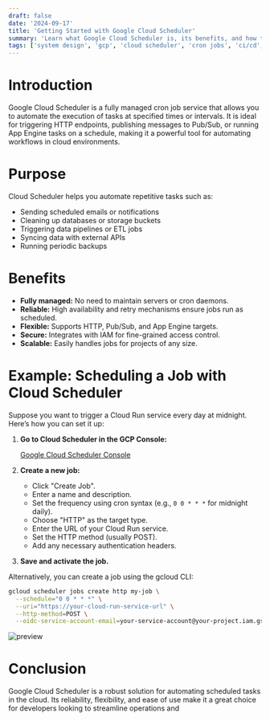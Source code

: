```yaml
---
draft: false
date: '2024-09-17'
title: 'Getting Started with Google Cloud Scheduler'
summary: 'Learn what Google Cloud Scheduler is, its benefits, and how to set up a scheduled job in Google Cloud.'
tags: ['system design', 'gcp', 'cloud scheduler', 'cron jobs', 'ci/cd', 'automation', 'devops']
---
```


# Introduction

Google Cloud Scheduler is a fully managed cron job service that allows you to automate the execution of tasks at specified times or intervals. It is ideal for triggering HTTP endpoints, publishing messages to Pub/Sub, or running App Engine tasks on a schedule, making it a powerful tool for automating workflows in cloud environments.

# Purpose

Cloud Scheduler helps you automate repetitive tasks such as:

- Sending scheduled emails or notifications
- Cleaning up databases or storage buckets
- Triggering data pipelines or ETL jobs
- Syncing data with external APIs
- Running periodic backups

# Benefits

- **Fully managed:** No need to maintain servers or cron daemons.
- **Reliable:** High availability and retry mechanisms ensure jobs run as scheduled.
- **Flexible:** Supports HTTP, Pub/Sub, and App Engine targets.
- **Secure:** Integrates with IAM for fine-grained access control.
- **Scalable:** Easily handles jobs for projects of any size.

# Example: Scheduling a Job with Cloud Scheduler

Suppose you want to trigger a Cloud Run service every day at midnight. Here’s how you can set it up:

1. **Go to Cloud Scheduler in the GCP Console:**

   [Google Cloud Scheduler Console](https://console.cloud.google.com/cloudscheduler?hl=en&project=[PROJECT-ID])

2. **Create a new job:**

   - Click "Create Job".
   - Enter a name and description.
   - Set the frequency using cron syntax (e.g., `0 0 * * *` for midnight daily).
   - Choose "HTTP" as the target type.
   - Enter the URL of your Cloud Run service.
   - Set the HTTP method (usually POST).
   - Add any necessary authentication headers.

3. **Save and activate the job.**

Alternatively, you can create a job using the gcloud CLI:

```sh
gcloud scheduler jobs create http my-job \
  --schedule="0 0 * * *" \
  --uri="https://your-cloud-run-service-url" \
  --http-method=POST \
  --oidc-service-account-email=your-service-account@your-project.iam.gserviceaccount.com
```

<img src="/static/images/cloud-scheduler.png" alt="preview" />

# Conclusion

Google Cloud Scheduler is a robust solution for automating scheduled tasks in the cloud. Its reliability, flexibility, and ease of use make it a great choice for developers looking to streamline operations and
